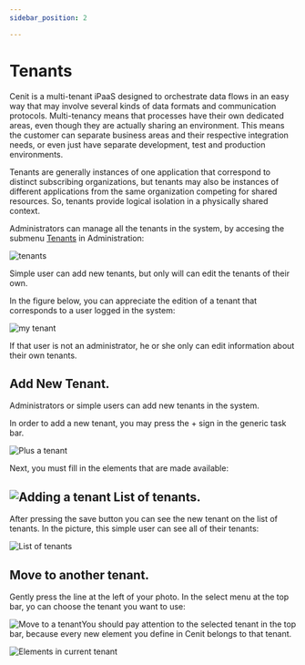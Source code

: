 ```yaml
---
sidebar_position: 2

---
```


# Tenants

Cenit is a multi-tenant iPaaS designed to orchestrate data flows in an easy way that may involve several kinds of data formats and communication protocols. Multi-tenancy means that processes have their own dedicated areas, even though they are actually sharing an environment. This means the customer can separate business areas and their respective integration needs, or even just have separate development, test and production environments.

Tenants are generally instances of one application that correspond to distinct subscribing organizations, but tenants may also be instances of different applications from the same organization competing for shared resources.  So, tenants provide logical isolation in a physically shared context. 



Administrators can manage all the tenants in the system, by accesing the submenu [Tenants](administration/tenants.md) in Administration:

![tenants](https://user-images.githubusercontent.com/99367633/160722661-e9946e33-6d71-446b-abea-08ddb2d652a9.png)

Simple user can add new tenants, but only will can edit the tenants of their own. 

In the figure below, you can appreciate the edition of a tenant that corresponds to a user logged in the system: 

![my tenant](https://user-images.githubusercontent.com/99367633/160723760-be762e28-6f43-4639-b931-e9ea7acf96e7.png)

If that user is not an administrator, he or she only can edit information about their own tenants. 

## Add New Tenant.

Administrators or simple users can add new tenants in the system.

In order to add a new tenant, you may press the + sign in the generic task bar. 

![Plus a tenant](https://user-images.githubusercontent.com/99367633/160732877-092431a4-e97a-4e89-ab77-78c9ed705f31.png)

Next, you must fill in the elements that are made available:

## ![Adding a tenant](https://user-images.githubusercontent.com/99367633/160727654-20531f71-4113-42da-9a23-6a9259bdb8d7.png) List of tenants.

After pressing the save button you can see the new tenant on the list of tenants. In the picture, this simple user can see all of their tenants:

![List of tenants](https://user-images.githubusercontent.com/99367633/160727876-7a0da8bd-7520-4bb1-a47f-3fa099f58a7c.png)

## Move to another tenant.

Gently press the line at the left of your photo. In the select menu at the top bar, yo can choose the tenant you want to use:

![Move to a tenant](https://user-images.githubusercontent.com/99367633/160728195-a4861f58-c7ab-4dcb-8df1-169d5c0f0ab8.png)You should pay attention to the selected tenant in the top bar, because every new element you define in Cenit belongs to that tenant.

![Elements in current tenant](https://user-images.githubusercontent.com/99367633/160728535-dfe4bfad-d60f-4d41-aff6-1cfdf0f68541.png)